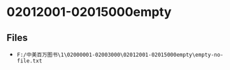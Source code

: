 # 02012001-02015000empty

## Files

- `F:/中美百万图书\1\02000001-02003000\02012001-02015000empty\empty-no-file.txt`
